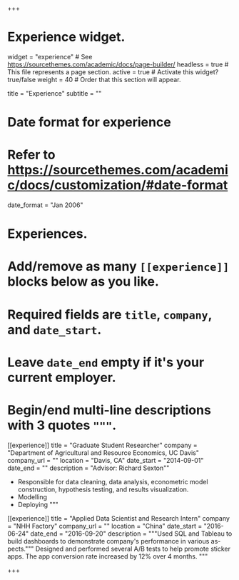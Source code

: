 +++
# Experience widget.
widget = "experience"  # See https://sourcethemes.com/academic/docs/page-builder/
headless = true  # This file represents a page section.
active = true  # Activate this widget? true/false
weight = 40  # Order that this section will appear.

title = "Experience"
subtitle = ""

# Date format for experience
#   Refer to https://sourcethemes.com/academic/docs/customization/#date-format
date_format = "Jan 2006"

# Experiences.
#   Add/remove as many `[[experience]]` blocks below as you like.
#   Required fields are `title`, `company`, and `date_start`.
#   Leave `date_end` empty if it's your current employer.
#   Begin/end multi-line descriptions with 3 quotes `"""`.
[[experience]]
  title = "Graduate Student Researcher"
  company = "Department of Agricultural and Resource Economics, UC Davis"
  company_url = ""
  location = "Davis, CA"
  date_start = "2014-09-01"
  date_end = ""
  description = "Advisor: Richard Sexton""
  
  * Responsible for data cleaning, data analysis, econometric model construction, hypothesis testing,
and results visualization.
  * Modelling
  * Deploying
  """

[[experience]]
  title = "Applied Data Scientist and Research Intern"
  company = "NHH Factory"
  company_url = ""
  location = "China"
  date_start = "2016-06-24"
  date_end = "2016-09-20"
  description = """Used SQL and Tableau to build dashboards to demonstrate company's performance in various as-
pects.""" Designed and performed several A/B tests to help promote sticker apps. The app conversion rate
increased by 12% over 4 months. """


+++
